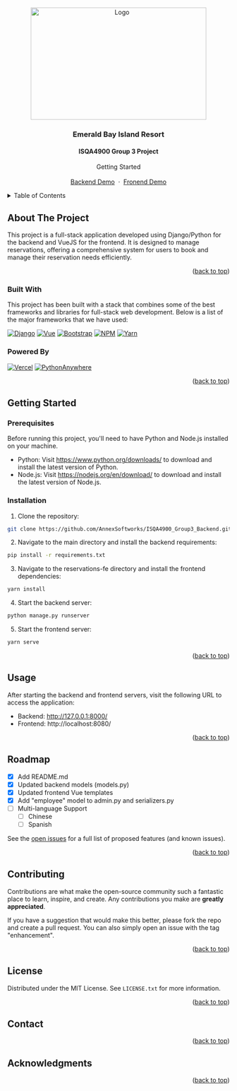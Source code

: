 <a name="readme-top"></a>

<!--
[![Contributors][contributors-shield]][contributors-url]
[![Forks][forks-shield]][forks-url]
[![Stargazers][stars-shield]][stars-url]
[![Issues][issues-shield]][issues-url]
[![MIT License][license-shield]][license-url]
[![LinkedIn][linkedin-shield]][linkedin-url]
-->

<!-- PROJECT LOGO -->
<br />
<div align="center">
  <img src="https://annexsoftworks.com/github/isqa4900/logo03.png" alt="Logo" width="398" height="254">

  <h3 align="center">Emerald Bay Island Resort</h3>
  <h4>ISQA4900 Group 3 Project</h4>

  <p align="center">
    Getting Started
    <br />
    <br />
    <a href="https://isqa4900g3.pythonanywhere.com/">Backend Demo</a>
    &nbsp;·&nbsp;
    <a href="https://isqa-4900-group3-backend.vercel.app/">Fronend Demo</a>
  </p>
</div>

<!-- TABLE OF CONTENTS -->
<details>
  <summary>Table of Contents</summary>
  <ol>
    <li>
      <a href="#about-the-project">About The Project</a>
      <ul>
        <li><a href="#built-with">Built With</a></li>
      </ul>
    </li>
    <li>
      <a href="#getting-started">Getting Started</a>
      <ul>
        <li><a href="#prerequisites">Prerequisites</a></li>
        <li><a href="#installation">Installation</a></li>
      </ul>
    </li>
    <li><a href="#usage">Usage</a></li>
    <li><a href="#roadmap">Roadmap</a></li>
    <li><a href="#contributing">Contributing</a></li>
    <li><a href="#license">License</a></li>
    <li><a href="#contact">Contact</a></li>
    <li><a href="#acknowledgments">Acknowledgments</a></li>
  </ol>
</details>

<!-- ABOUT THE PROJECT -->
## About The Project

<!--[![Product Name Screen Shot][product-screenshot]](https://example.com)-->

This project is a full-stack application developed using Django/Python for the backend and VueJS for the frontend. It is designed to manage reservations, offering a comprehensive system for users to book and manage their reservation needs efficiently.

<p align="right">(<a href="#readme-top">back to top</a>)</p>

### Built With

This project has been built with a stack that combines some of the best frameworks and libraries for full-stack web development. Below is a list of the major frameworks that we have used:

  [![Django][Django]][Django-url]
  [![Vue][Vue.js]][Vue-url]
  [![Bootstrap][Bootstrap.com]][Bootstrap-url]
  [![NPM][NPM]][NPM-url]
  [![Yarn][Yarn]][Yarn-url]

  ### Powered By

  [![Vercel][Vercel]][Vercel-url]
  [![PythonAnywhere][PythonAnywhere]][PythonAnywhere-url]
    

<p align="right">(<a href="#readme-top">back to top</a>)</p>



<!-- GETTING STARTED -->
## Getting Started

### Prerequisites

Before running this project, you'll need to have Python and Node.js installed on your machine.

- Python: Visit https://www.python.org/downloads/ to download and install the latest version of Python.
- Node.js: Visit https://nodejs.org/en/download/ to download and install the latest version of Node.js.

### Installation

1. Clone the repository:
  ```sh
  git clone https://github.com/AnnexSoftworks/ISQA4900_Group3_Backend.git
  ```

2. Navigate to the main directory and install the backend requirements:
  ```sh
  pip install -r requirements.txt
  ```
  
3. Navigate to the reservations-fe directory and install the frontend dependencies:
  ```sh
  yarn install
  ```

4. Start the backend server:
  ```sh
  python manage.py runserver
  ```

5. Start the frontend server:
  ```sh
  yarn serve
  ```

<p align="right">(<a href="#readme-top">back to top</a>)</p>



<!-- USAGE EXAMPLES -->
## Usage

After starting the backend and frontend servers, visit the following URL to access the application:

* Backend: http://127.0.0.1:8000/
* Frontend: http://localhost:8080/

<p align="right">(<a href="#readme-top">back to top</a>)</p>



<!-- ROADMAP -->
## Roadmap

- [x] Add README.md
- [x] Updated backend models (models.py)
- [x] Updated frontend Vue templates
- [x] Add "employee" model to admin.py and serializers.py
- [ ] Multi-language Support
    - [ ] Chinese
    - [ ] Spanish

See the [open issues](https://github.com/othneildrew/Best-README-Template/issues) for a full list of proposed features (and known issues).

<p align="right">(<a href="#readme-top">back to top</a>)</p>



<!-- CONTRIBUTING -->
## Contributing

Contributions are what make the open-source community such a fantastic place to learn, inspire, and create. Any contributions you make are **greatly appreciated**.

If you have a suggestion that would make this better, please fork the repo and create a pull request. You can also simply open an issue with the tag "enhancement".

<!--1. Fork the Project
2. Create your Feature Branch (`git checkout -b feature/AmazingFeature`)
3. Commit your Changes (`git commit -m 'Add some AmazingFeature'`)
4. Push to the Branch (`git push origin feature/AmazingFeature`)
5. Open a Pull Request-->

<p align="right">(<a href="#readme-top">back to top</a>)</p>



<!-- LICENSE -->
## License

Distributed under the MIT License. See `LICENSE.txt` for more information.

<p align="right">(<a href="#readme-top">back to top</a>)</p>



<!-- CONTACT -->
## Contact

<!--Your Name - [@your_twitter](https://twitter.com/your_username) - email@example.com

Project Link: [https://github.com/your_username/repo_name](https://github.com/your_username/repo_name)-->

<p align="right">(<a href="#readme-top">back to top</a>)</p>



<!-- ACKNOWLEDGMENTS -->
## Acknowledgments

<!--Use this space to list resources you find helpful and would like to give credit to. I've included a few of my favorites to kick things off!

* [Choose an Open Source License](https://choosealicense.com)
* [GitHub Emoji Cheat Sheet](https://www.webpagefx.com/tools/emoji-cheat-sheet)
* [Malven's Flexbox Cheatsheet](https://flexbox.malven.co/)
* [Malven's Grid Cheatsheet](https://grid.malven.co/)
* [Img Shields](https://shields.io)
* [GitHub Pages](https://pages.github.com)
* [Font Awesome](https://fontawesome.com)
* [React Icons](https://react-icons.github.io/react-icons/search)-->

<p align="right">(<a href="#readme-top">back to top</a>)</p>



<!-- MARKDOWN LINKS & IMAGES -->
<!-- https://www.markdownguide.org/basic-syntax/#reference-style-links -->
[contributors-shield]: https://img.shields.io/github/contributors/othneildrew/Best-README-Template.svg?style=for-the-badge
[contributors-url]: https://github.com/othneildrew/Best-README-Template/graphs/contributors
[forks-shield]: https://img.shields.io/github/forks/othneildrew/Best-README-Template.svg?style=for-the-badge
[forks-url]: https://github.com/othneildrew/Best-README-Template/network/members
[stars-shield]: https://img.shields.io/github/stars/othneildrew/Best-README-Template.svg?style=for-the-badge
[stars-url]: https://github.com/othneildrew/Best-README-Template/stargazers
[issues-shield]: https://img.shields.io/github/issues/othneildrew/Best-README-Template.svg?style=for-the-badge
[issues-url]: https://github.com/othneildrew/Best-README-Template/issues
[license-shield]: https://img.shields.io/github/license/othneildrew/Best-README-Template.svg?style=for-the-badge
[license-url]: https://github.com/othneildrew/Best-README-Template/blob/master/LICENSE.txt
[linkedin-shield]: https://img.shields.io/badge/-LinkedIn-black.svg?style=for-the-badge&logo=linkedin&colorB=555
[linkedin-url]: https://linkedin.com/in/othneildrew
[product-screenshot]: images/screenshot.png

[Vue.js]: https://img.shields.io/badge/Vue.js-35495E?style=for-the-badge&logo=vuedotjs&logoColor=4FC08D
[Vue-url]: https://vuejs.org/

[Bootstrap.com]: https://img.shields.io/badge/Bootstrap-563D7C?style=for-the-badge&logo=bootstrap&logoColor=white
[Bootstrap-url]: https://getbootstrap.com

[Django]: https://img.shields.io/badge/Django-092E20?style=for-the-badge&logo=django&logoColor=green
[Django-url]: https://www.djangoproject.com/

[NPM]: https://img.shields.io/badge/NPM-%23CB3837.svg?style=for-the-badge&logo=npm&logoColor=white
[NPM-url]: https://www.npmjs.com/

[Yarn]: https://img.shields.io/badge/yarn-%232C8EBB.svg?style=for-the-badge&logo=yarn&logoColor=white
[Yarn-url]: https://yarnpkg.com/

[Vercel]: https://img.shields.io/badge/vercel-%23000000.svg?style=for-the-badge&logo=vercel&logoColor=white
[Vercel-url]: https://vercel.com/

[PythonAnywhere]: https://img.shields.io/badge/pythonanywhere-%232F9FD7.svg?style=for-the-badge&logo=pythonanywhere&logoColor=151515
[PythonAnywhere-url]: https://www.pythonanywhere.com/
